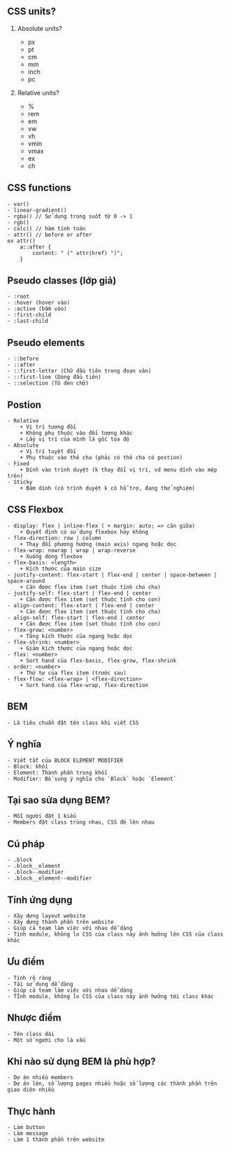 ## CSS units?
1. Absolute units?
    - px
    - pt
    - cm
    - mm
    - inch
    - pc

2. Relative units?
    - %
    - rem
    - em
    - vw
    - vh
    - vmin
    - vmax
    - ex
    - ch

## CSS functions
    - var()
    - linear-gradient()
    - rgba() // Sử dụng trong suốt từ 0 -> 1
    - rgb()
    - calc() // hàm tính toán
    - attr() // before or after
    ex attr()
        a::after {
            content: " (" attr(href) ")";
        }

## Pseudo classes (lớp giả)
    - :root
    - :hover (hover vào)
    - :active (bấm vào)
    - :first-child
    - :last-child

## Pseudo elements
    - ::before
    - ::after
    - ::first-letter (Chữ đầu tiên trong đoạn văn)
    - ::first-line (Dòng đầu tiên)
    - ::selection (Tô đen chữ)

## Postion
    - Relative
        + Vị trí tương đối
        + Không phụ thuộc vào đối tượng khác
        + Lấy vị trí của mình là gốc tọa độ
    - Absolute
        + Vị trí tuyệt đối
        + Phụ thuộc vào thẻ cha (phải có thẻ cha có postion)
    - Fixed
        + Dính vào trình duyệt (k thay đổi vị trí, vd menu dính vào mép trên)
    - Sticky
        + Bám dính (có trình duyệt k có hỗ trợ, đang thử nghiệm)

## CSS Flexbox
    - display: flex | inline-flex ( + margin: auto; => căn giữa)
        + Quyết định có sử dụng flexbox hay không
    - flex-direction: row | column
        + Thay đổi phương hướng (main axis) ngang hoặc dọc
    - flex-wrap: nowrap | wrap | wrap-reverse
        + Xuống dòng flexbox
    - flex-basis: <length>
        + Kích thước của main size
    - justify-content: flex-start | flex-end | center | space-between | space-around
        + Căn được flex item (set thuộc tính cho cha)
    - justify-self: flex-start | flex-end | center
        + Căn được flex item (set thuộc tính cho con)
    - align-content: flex-start | flex-end | center
        + Căn được flex item (set thuộc tính cho cha)
    - align-self: flex-start | flex-end | center
        + Căn được flex item (set thuộc tính cho con)
    - flex-grow: <number>
        + Tăng kích thước của ngang hoặc dọc
    - flex-shrink: <number>
        + Giảm kích thước của ngang hoặc dọc
    - flex: <number>
        + Sort hand của flex-basis, flex-grow, flex-shrink
    - order: <number>
        + Thứ tự của flex item (trước sau)
    - flex-flow: <flex-wrap> | <flex-direction>
        + Sort hand của flex-wrap, flex-direction

## BEM
    - Là tiêu chuẩn đặt tên class khi viết CSS

## Ý nghĩa
    - Viết tắt của BLOCK ELEMENT MODIFIER
    - Block: khối
    - Element: Thành phần trong khối
    - Modifier: Bổ sung ý nghĩa cho `Block` hoặc `Element`

## Tại sao sửa dụng BEM?
    - Mỗi người đặt 1 kiểu
    - Members đặt class trùng nhau, CSS đè lên nhau

## Cú pháp
    - .block
    - .block__element
    - .block--modifier
    - .block__element--modifier

## Tính ứng dụng
    - Xây dựng layout website
    - Xây dựng thành phần trên website
    - Giúp cả team làm việc với nhau dễ dàng
    - Tính module, không lo CSS của class này ảnh hưởng lên CSS của class khác

## Ưu điểm
    - Tính rõ ràng
    - Tái sử dụng dễ dàng
    - Giúp cả team làm việc với nhau dễ dàng
    - TÍnh module, không lo CSS của class này ảnh hưởng tới class khác

## Nhược điểm
    - Tên class dài
    - Một số người cho là xấu
    
## Khi nào sử dụng BEM là phù hợp?
    - Dự án nhiều members
    - Dự án lớn, số lượng pages nhiều hoặc số lượng các thành phần trên giao diện nhiều

## Thực hành
    - Làm button
    - Làm message
    - Làm 1 thành phần trên website



